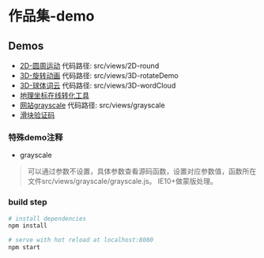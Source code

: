 # 作品集-demo

## Demos
- [2D-圆周运动](https://kongkong99.github.io/sample-reels/#/2d-round) 代码路径: src/views/2D-round
- [3D-旋转动画](https://kongkong99.github.io/sample-reels/#/3d-rotate) 代码路径: src/views/3D-rotateDemo
- [3D-球体词云](https://kongkong99.github.io/sample-reels/#/3d-wordCloud) 代码路径: src/views/3D-wordCloud
- [地理坐标在线转化工具](https://kongkong99.github.io/coordinate)
- [网站grayscale](https://kongkong99.github.io/sample-reels/#/grayscale) 代码路径: src/views/grayscale
- [滑块验证码](https://kongkong99.github.io/jigsaw)

### 特殊demo注释
- grayscale
> 可以通过参数不设置，具体参数查看源码函数，设置对应参数值，函数所在文件src/views/grayscale/grayscale.js。 IE10+做蒙版处理。

### build step

``` bash
# install dependencies
npm install

# serve with hot reload at localhost:8080
npm start
```
